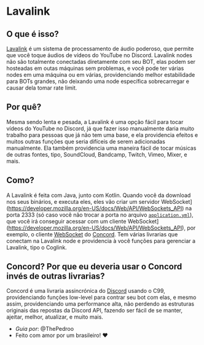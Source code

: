 # Lavalink

## O que é isso?

[Lavalink](https://github.com/freyacodes/Lavalink) é um sistema de processamento de áudio poderoso, que permite que você toque áudios de vídeos do YouTube no Discord. Lavalink nodes não são totalmente conectadas diretamente com seu BOT, elas podem ser hosteadas em outas máquinas sem problemas, e você pode ter várias nodes em uma máquina ou em várias, providenciando melhor estabilidade para BOTs grandes, não deixando uma node específica sobrecarregar e causar dela tomar rate limit.

## Por quê?

Mesma sendo lenta e pesada, a Lavalink é uma opção fácil para tocar vídeos do YouTube no Discord, já que fazer isso manualmente daria muito trabalho para pessoas que já não tem uma base, e ela providencia efeitos e muitos outras funções que seria difíceis de serem adicionadas manualmente. Ela também providencia uma maneira fácil de tocar músicas de outras fontes, tipo, SoundCloud, Bandcamp, Twitch, Vimeo, Mixer, e mais.

## Como?

A Lavalink é feita com Java, junto com Kotlin. Quando você da download nos seus binários, e executa eles, eles vão criar um servidor WebSocket](https://developer.mozilla.org/en-US/docs/Web/API/WebSockets_API) na porta 2333 (só caso você não trocar a porta no arquivo [`application.yml`](https://github.com/freyacodes/Lavalink/blob/master/LavalinkServer/application.yml.example)), que você irá conseguir acessar com um cliente WebSocket](https://developer.mozilla.org/en-US/docs/Web/API/WebSockets_API), por exemplo, o cliente [WebSocket](https://developer.mozilla.org/en-US/docs/Web/API/WebSockets_API) do [Concord](https://github.com/Cogmasters/concord). Tem várias livrarias que conectam na Lavalink node e providencia à você funções para gerenciar a Lavalink, tipo o Coglink.

## Concord? Por que eu deveria usar o Concord invés de outras livrarias?

Concord é uma livraria assincrónica do [Discord](https://discord.com) usando o C99, providenciando funções low-level para contrar seu bot com elas, e mesmo assim, providenciando uma performance alta, não perdendo as estruturas originais das repostas da Discord API, fazendo ser fácil de se manter, ajeitar, melhor, atualizar, e muito mais.

* *Guia por*: @ThePedroo
* Feito com amor por um brasileiro! ❤️
